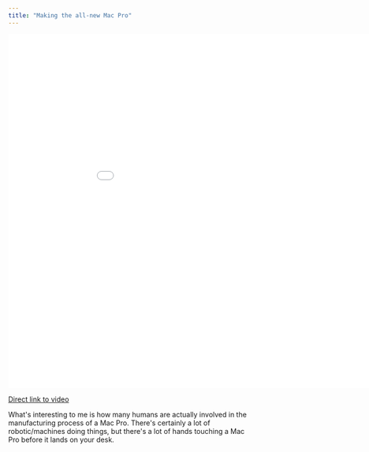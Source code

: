 ```yaml
---
title: "Making the all-new Mac Pro"
---
```

<p><iframe width="960" height="720" src="//www.youtube.com/embed/IbWOQWw1wkM?rel=0" frameborder="0" allowfullscreen></iframe></p>
<p><a href="https://youtu.be/IbWOQWw1wkM">Direct link to video</a></p>
<p>What's interesting to me is how many humans are actually involved in the manufacturing process of a Mac Pro. There's certainly a lot of robotic/machines doing things, but there's a lot of hands touching a Mac Pro before it lands on your desk.</p>
